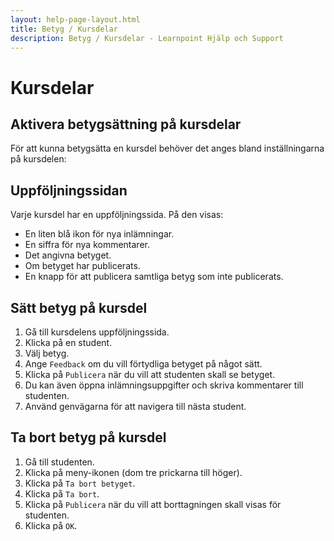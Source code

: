 ```yaml
---
layout: help-page-layout.html
title: Betyg / Kursdelar
description: Betyg / Kursdelar - Learnpoint Hjälp och Support
---
```


# Kursdelar

<!-- only-in-swedish.html -->


## Aktivera betygsättning på kursdelar

För att kunna betygsätta en kursdel behöver det anges bland inställningarna på kursdelen:

<!-- desktop-screenshot.html, { src: "_assets/course-item-grade-setting.png", alt: "Inställning för betyg på kursdel", theme: "light" } -->


## Uppföljningssidan

Varje kursdel har en uppföljningssida. På den visas:

* En liten blå ikon för nya inlämningar.
* En siffra för nya kommentarer.
* Det angivna betyget.
* Om betyget har publicerats.
* En knapp för att publicera samtliga betyg som inte publicerats.

<!-- desktop-screenshot.html, { src: "_assets/results-page.png", alt: "Uppföljningssidan", theme: "light" } -->


## Sätt betyg på kursdel

1. Gå till kursdelens uppföljningssida.
2. Klicka på en student.
3. Välj betyg.
4. Ange `Feedback` om du vill förtydliga betyget på något sätt.
4. Klicka på `Publicera` när du vill att studenten skall se betyget.
5. Du kan även öppna inlämningsuppgifter och skriva kommentarer till studenten.
6. Använd genvägarna för att navigera till nästa student.

<!-- desktop-recording.html, { src: "_assets/grade-course-item.mp4", alt: "Betygsätt kursdel", theme: "light" } -->


## Ta bort betyg på kursdel

1. Gå till studenten.
2. Klicka på meny-ikonen (dom tre prickarna till höger).
3. Klicka på `Ta bort betyget`.
4. Klicka på `Ta bort`.
5. Klicka på `Publicera` när du vill att borttagningen skall visas för studenten.
6. Klicka på `OK`.

<!-- desktop-recording.html, { src: "_assets/delete-course-item-grade.mp4", alt: "Ta bort betyg från kursdel", theme: "light" } -->


